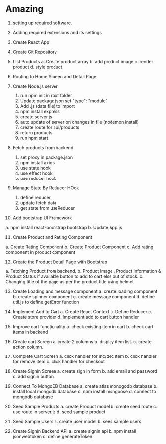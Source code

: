 # Amazing

1. setting up required software.
2. Adding required extensions and its settings
3. Create React App
4. Create Git Repository
5. List Products
   a. Create product array
   b. add product image
   c. render product
   d. style product
6. Routing to Home Screen and Detail Page
7. Create Node.js server

   1. run npm init in root folder
   2. Update package.json set "type": "module"
   3. Add .js (data file) to import
   4. npm install express
   5. create server.js
   6. auto update of server on changes in file (nodemon install)
   7. create route for api/products
   8. return products
   9. run npm start

8. Fetch products from backend

   1. set proxy in package.json
   2. npm install axios
   3. use state hook
   4. use effect hook
   5. use reducer hook

9. Manage State By Reducer HOok

   1. define reducer
   2. update fetch data
   3. get state from useReducer

10. Add bootstrap UI Framework

a. npm install react-bootstrap bootstrap
b. Update App.js

11. Create Product and Rating Component

a. Create Rating Component
b. Create Product Component
c. Add rating component in product component

12. Create the Product Detail Page with Bootstrap

a. Fetching Product from backend.
b. Product Image , Product Information & Product Status if available button to add to cart else out of stock.
c. Changing title of the page as per the product title using helmet

13. Create Loading and message component
    a. create loading component
    b. create spinner component
    c. create message component
    d. define util.js to define getError function

14. Implement Add to Cart
    a. Create React Context
    b. Define Reducer
    c. Create store provider
    d. Implement add to cart button handler

15. Improve cart functionality
    a. check existing item in cart
    b. check cart items in backend

16. Create cart Screen
    a. create 2 columns
    b. display item list.
    c. create action column.

17. Complete Cart Screen
    a. click handler for inc/dec item
    b. click handler for remove item
    c. click handler for checkout

18. Create Signin Screen
    a. create sign in form
    b. add email and password
    c. add signin button

19. Connect To MongoDB Database
    a. create atlas monogodb database
    b. install local mongodb database
    c. npm install mongoose
    d. connect to mongodb database

20. Seed Sample Products
    a. create Product model
    b. create seed route
    c. use route in server.js
    d. seed sample product

21. Seed Sample Users
    a. create user model
    b. seed sample users

22. Create Signin Backend API
    a. create signin api
    b. npm install jsonwebtoken
    c. define generateToken
